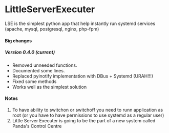# LittleServerExecuter
LSE is the simplest python app that help instantly run systemd services (apache, mysql, postgresql, nginx, php-fpm)

#### Big changes

##### Version 0.4.0 (current)
 * Removed unneeded functions.
 * Documented some lines.
 * Replaced pyinotify implementation with DBus + Systemd (URAH!!!)
 * Fixed some methods
 * Works well as the simplest solution


#### Notes

1. To have ability to switchon or switchoff you need to runn application
as root (or you have to have permissions to use systemd as a regular user)
2. Little Server Executer is going to be the part 
of a new system called Panda's Control Centre
